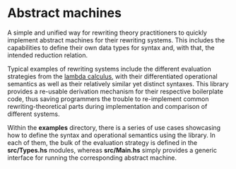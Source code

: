 # Abstract machines

A simple and unified way for rewriting theory practitioners to quickly implement abstract machines for their rewriting systems. This includes the capabilities to define their own data types for syntax and, with that, the intended reduction relation.

Typical examples of rewriting systems include the different evaluation strategies from the [lambda calculus](https://en.wikipedia.org/wiki/Lambda_calculus), with their differentiated operational semantics as well as their relatively similar yet distinct syntaxes. This library provides a re-usable derivation mechanism for their respective boilerplate code, thus saving programmers the trouble to re-implement common rewriting-theoretical parts during implementation and comparison of different systems.

Within the **examples** directory, there is a series of use cases showcasing how to define the syntax and operational semantics using the library. In each of them, the bulk of the evaluation strategy is defined in the **src/Types.hs** modules, whereas **src/Main.hs** simply provides a generic interface for running the corresponding abstract machine.
